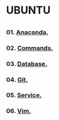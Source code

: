 ###### ######
# UBUNTU
###### ######

### 01. [Anaconda.](https://github.com/Nouvellie/ubuntu/blob/ubuntu/anaconda.md)
### 02. [Commands.](https://github.com/Nouvellie/ubuntu/blob/ubuntu/commands.md)
### 03. [Database.](https://github.com/Nouvellie/ubuntu/blob/ubuntu/database.md)
### 04. [Git.](https://github.com/Nouvellie/ubuntu/blob/ubuntu/git.md)
### 05. [Service.](https://github.com/Nouvellie/ubuntu/blob/ubuntu/service.md)
### 06. [Vim.](https://github.com/Nouvellie/ubuntu/blob/ubuntu/vim.md)